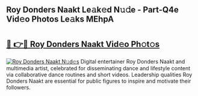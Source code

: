 ## Roy Donders Naakt Le𝚊k𝚎d N𝚞𝚍e - Part-Q4e Vid𝚎o Photos Le𝚊ks MEhpA

# <h2><a href="http://fb3lilq.evod.top/?m=Roy+Donders+Naakt">🔗 👉🔴 Roy Donders Naakt Vid𝚎o Ph𝚘t𝚘s</a></h2>

[![Roy Donders Naakt N𝚞d𝚎s](https://i.imgur.com/8V9OHl7.gif)](http://fb3lilq.evod.top/?m=Roy+Donders+Naakt)
Digital entertainer Roy Donders Naakt and multimedia artist, celebrated for disseminating dance and lifestyle content via collaborative dance routines and short videos. Leadership qualities Roy Donders Naakt are essential for public figures to inspire and motivate their followers. 
